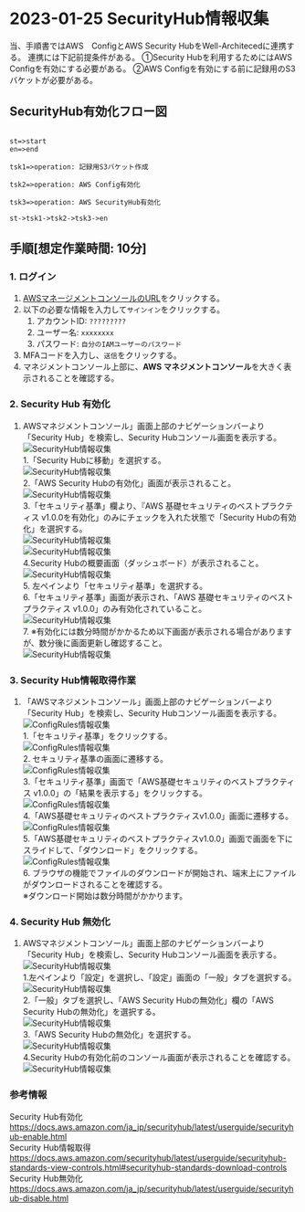 <!-- omit in toc -->
# 2023-01-25  SecurityHub情報収集

当、手順書ではAWS　ConfigとAWS Security HubをWell-Architecedに連携する。
連携には下記前提条件がある。
①Security Hubを利用するためにはAWS Configを有効にする必要がある。
②AWS Configを有効にする前に記録用のS3バケットが必要がある。

## SecurityHub有効化フロー図

```flow

st=>start
en=>end

tsk1=>operation: 記録用S3バケット作成

tsk2=>operation: AWS Config有効化

tsk3=>operation: AWS SecurityHub有効化

st->tsk1->tsk2->tsk3->en

```

## 手順[想定作業時間: 10分]

### 1. ログイン

1. [AWSマネージメントコンソールのURL](https://console.aws.amazon.com/console/home)をクリックする。
2. 以下の必要な情報を入力して`サインイン`をクリックする。
    1. アカウントID: `?????????`
    2. ユーザー名: `xxxxxxxx`
    3. パスワード: `自分のIAMユーザーのパスワード`
3. MFAコードを入力し、`送信`をクリックする。
4. マネジメントコンソール上部に、**AWS マネジメントコンソール**を大きく表示されることを確認する。

### 2. Security Hub 有効化

1. AWSマネジメントコンソール」画面上部のナビゲーションバーより「Security Hub」を検索し、Security Hubコンソール画面を表示する。  
 ![SecurityHub情報収集](./images/SecurityHub情報収集001.png)  
     1.「Security Hubに移動」を選択する。  
        ![SecurityHub情報収集](./images/SecurityHub情報収集002.png)  
     2.「AWS Security Hubの有効化」画面が表示されること。  
        ![SecurityHub情報収集](./images/SecurityHub情報収集003.png)  
     3.「セキュリティ基準」欄より、『AWS 基礎セキュリティのベストプラクティス v1.0.0を有効化」のみにチェックを入れた状態で「Security Hubの有効化」を選択する。  
        ![SecurityHub情報収集](./images/SecurityHub情報収集004.png)  
        ![SecurityHub情報収集](./images/SecurityHub情報収集005.png)  
     4.Security Hubの概要画面（ダッシュボード）が表示されること。  
        ![SecurityHub情報収集](./images/SecurityHub情報収集006.png)  
     5. 左ペインより「セキュリティ基準」を選択する。  
     6.「セキュリティ基準」画面が表示され、「AWS 基礎セキュリティのベストプラクティス v1.0.0」のみ有効化されていること。  
        ![SecurityHub情報収集](./images/SecurityHub情報収集007.png)  
     7. ※有効化には数分時間がかかるため以下画面が表示される場合がありますが、数分後に画面更新し確認すること。  
        ![SecurityHub情報収集](./images/SecurityHub情報収集008.png)
  
### 3. Security Hub情報取得作業

1. 「AWSマネジメントコンソール」画面上部のナビゲーションバーより「Security Hub」を検索し、Security Hubコンソール画面を表示する。  
 ![ConfigRules情報収集](./images/SecurityHub情報収集011.png)  
    1.「セキュリティ基準」をクリックする。  
 ![ConfigRules情報収集](./images/SecurityHub情報収集012.png)  
    2. セキュリティ基準の画面に遷移する。  
 ![ConfigRules情報収集](./images/SecurityHub情報収集013.png)  
    3.「セキュリティ基準」画面で「AWS基礎セキュリティのベストプラクティス v1.0.0」の「結果を表示する」をクリックする。  
 ![ConfigRules情報収集](./images/SecurityHub情報収集014.png)  
    4.「AWS基礎セキュリティのベストプラクティスv1.0.0」画面に遷移する。  
 ![ConfigRules情報収集](./images/SecurityHub情報収集015.png)  
    5.「AWS基礎セキュリティのベストプラクティスv1.0.0」画面で画面を下にスライドして、「ダウンロード」をクリックする。  
 ![ConfigRules情報収集](./images/SecurityHub情報収集016.png)  
    6. ブラウザの機能でファイルのダウンロードが開始され、端末上にファイルがダウンロードされることを確認する。  
※ダウンロード開始は数分時間がかかります。

### 4. Security Hub 無効化

1. AWSマネジメントコンソール」画面上部のナビゲーションバーより「Security Hub」を検索し、Security Hubコンソール画面を表示する。  
 ![SecurityHub情報収集](./images/SecurityHub情報収集021.png)  
     1.左ペインより「設定」を選択し、「設定」画面の「一般」タブを選択する。  
        ![SecurityHub情報収集](./images/SecurityHub情報収集022.png)  
     2.「一般」タブを選択し、「AWS Security Hubの無効化」欄の「AWS Security Hubの無効化」を選択する。  
        ![SecurityHub情報収集](./images/SecurityHub情報収集023.png)  
     3.「AWS Security Hubの無効化」を選択する。  
        ![SecurityHub情報収集](./images/SecurityHub情報収集024.png)  
     4.Security Hubの有効化前のコンソール画面が表示されることを確認する。  
        ![SecurityHub情報収集](./images/SecurityHub情報収集025.png)  

### 参考情報

Security Hub有効化  
<https://docs.aws.amazon.com/ja_jp/securityhub/latest/userguide/securityhub-enable.html>  
Security Hub情報取得  
<https://docs.aws.amazon.com/securityhub/latest/userguide/securityhub-standards-view-controls.html#securityhub-standards-download-controls>  
Security Hub無効化  
<https://docs.aws.amazon.com/ja_jp/securityhub/latest/userguide/securityhub-disable.html>  
